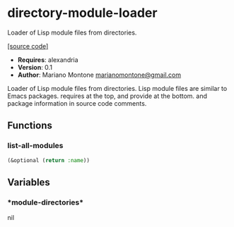 # directory-module-loader

Loader of Lisp module files from directories.

[[source code]](../directory-module-loader.lisp)

- **Requires**: alexandria
- **Version**: 0.1
- **Author**: Mariano Montone <marianomontone@gmail.com>


 Loader of Lisp module files from directories.
 Lisp module files are similar to Emacs packages.
 requires at the top, and provide at the bottom.
 and package information in source code comments.



## Functions
### list-all-modules

```lisp
(&optional (return :name))
```


## Variables
### \*module-directories\*
nil


